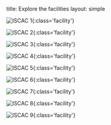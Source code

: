 title: Explore the facilities
layout: simple

<div class="swiper-buttons d-none d-sm-block">

<div class="swiper-button-prev"></div>

<div class="swiper-button-next"></div>

</div>

<div markdown="1" class="swiper">

<div markdown="1" class="col-12 swiper-wrapper">

<div markdown="1" class="swiper-slide">

![ISCAC 1](/static/images/facilities/iscac_01.jpg){:class='facility'}

</div>

<div markdown="1" class="swiper-slide">

![ISCAC 2](/static/images/facilities/iscac_02.jpg){:class='facility'}

</div>

<div markdown="1" class="swiper-slide">

![ISCAC 3](/static/images/facilities/iscac_03.jpg){:class='facility'}

</div>

<div markdown="1" class="swiper-slide">

![ISCAC 4](/static/images/facilities/iscac_04.jpg){:class='facility'}

</div>

<div markdown="1" class="swiper-slide">

![ISCAC 5](/static/images/facilities/iscac_05.jpg){:class='facility'}

</div>

<div markdown="1" class="swiper-slide">

![ISCAC 6](/static/images/facilities/iscac_06.jpg){:class='facility'}

</div>

<div markdown="1" class="swiper-slide">

![ISCAC 7](/static/images/facilities/iscac_07.jpg){:class='facility'}

</div>

<div markdown="1" class="swiper-slide">

![ISCAC 8](/static/images/facilities/iscac_08.jpg){:class='facility'}

</div>

<div markdown="1" class="swiper-slide">

![ISCAC 9](/static/images/facilities/iscac_09.jpg){:class='facility'}

</div>

</div>

</div>

<script>
  window.addEventListener("DOMContentLoaded", function(){
    const swiper = new Swiper('.swiper', {
      slidesPerView: "auto",
      grabCursor: true,
    loop: true,
      navigation: {
      nextEl: '.swiper-button-next',
      prevEl: '.swiper-button-prev',
  },
    });
  });
</script>

